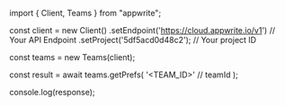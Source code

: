 import { Client, Teams } from "appwrite";

const client = new Client()
    .setEndpoint('https://cloud.appwrite.io/v1') // Your API Endpoint
    .setProject('5df5acd0d48c2'); // Your project ID

const teams = new Teams(client);

const result = await teams.getPrefs(
    '<TEAM_ID>' // teamId
);

console.log(response);
